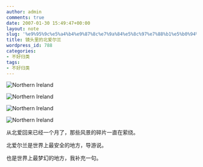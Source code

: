 ```yaml
---
author: admin
comments: true
date: 2007-01-30 15:49:47+00:00
layout: note
slug: '%e9%95%9c%e5%a4%b4%e9%87%8c%e7%9a%84%e5%8c%97%e7%88%b1%e5%b0%94%e5%85%b0'
title: 镜头里的北爱尔兰
wordpress_id: 788
categories:
- 不好归类
tags:
- 不好归类
---
```


![Northern Ireland](http://farm1.static.flickr.com/147/351847716_ba9b391851_m.jpg)

![Northern Ireland](http://farm1.static.flickr.com/155/351850147_a6495a41dd_m.jpg)

![Northern Ireland](http://farm1.static.flickr.com/154/351848456_dce5c948d6_m.jpg)

![Northern Ireland](http://farm1.static.flickr.com/149/351833475_52a6e6a6c9_m.jpg)

从北爱回来已经一个月了，那些风景的碎片一直在萦绕。

北爱尔兰是世界上最安全的地方，导游说。

也是世界上最梦幻的地方，我补充一句。
